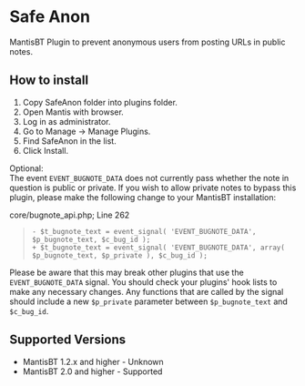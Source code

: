 # Safe Anon
MantisBT Plugin to prevent anonymous users from posting URLs in public notes.

How to install
--------------

1. Copy SafeAnon folder into plugins folder.
2. Open Mantis with browser.
3. Log in as administrator.
4. Go to Manage -> Manage Plugins.
5. Find SafeAnon in the list.
6. Click Install.

Optional:  
The event `EVENT_BUGNOTE_DATA` does not currently pass whether the note in question is public or private. If you wish to allow private notes to bypass this plugin, please make the following change to your MantisBT installation:

core/bugnote_api.php; Line 262  
> `- $t_bugnote_text = event_signal( 'EVENT_BUGNOTE_DATA', $p_bugnote_text, $c_bug_id );`  
> `+ $t_bugnote_text = event_signal( 'EVENT_BUGNOTE_DATA', array( $p_bugnote_text, $p_private ), $c_bug_id );`

Please be aware that this may break other plugins that use the `EVENT_BUGNOTE_DATA` signal. You should check your plugins' hook lists to make any necessary changes. Any functions that are called by the signal should include a new `$p_private` parameter between `$p_bugnote_text` and `$c_bug_id`.

Supported Versions
------------------

- MantisBT 1.2.x and higher - Unknown
- MantisBT 2.0 and higher - Supported
